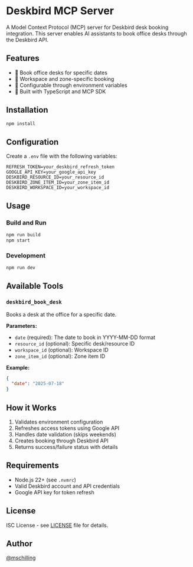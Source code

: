 # Deskbird MCP Server

A Model Context Protocol (MCP) server for Deskbird desk booking integration. This server enables AI assistants to book office desks through the Deskbird API.

## Features

- 📅 Book office desks for specific dates
- 🏢 Workspace and zone-specific booking
- 🔧 Configurable through environment variables
- 🚀 Built with TypeScript and MCP SDK

## Installation

```bash
npm install
```

## Configuration

Create a `.env` file with the following variables:

```env
REFRESH_TOKEN=your_deskbird_refresh_token
GOOGLE_API_KEY=your_google_api_key
DESKBIRD_RESOURCE_ID=your_resource_id
DESKBIRD_ZONE_ITEM_ID=your_zone_item_id
DESKBIRD_WORKSPACE_ID=your_workspace_id
```

## Usage

### Build and Run

```bash
npm run build
npm start
```

### Development

```bash
npm run dev
```

## Available Tools

### `deskbird_book_desk`

Books a desk at the office for a specific date.

**Parameters:**
- `date` (required): The date to book in YYYY-MM-DD format
- `resource_id` (optional): Specific desk/resource ID
- `workspace_id` (optional): Workspace ID
- `zone_item_id` (optional): Zone item ID

**Example:**
```json
{
  "date": "2025-07-18"
}
```

## How it Works

1. Validates environment configuration
2. Refreshes access tokens using Google API
3. Handles date validation (skips weekends)
4. Creates booking through Deskbird API
5. Returns success/failure status with details

## Requirements

- Node.js 22+ (see `.nvmrc`)
- Valid Deskbird account and API credentials
- Google API key for token refresh

## License

ISC License - see [LICENSE](LICENSE) file for details.

## Author

[@mschilling](https://github.com/mschilling)
